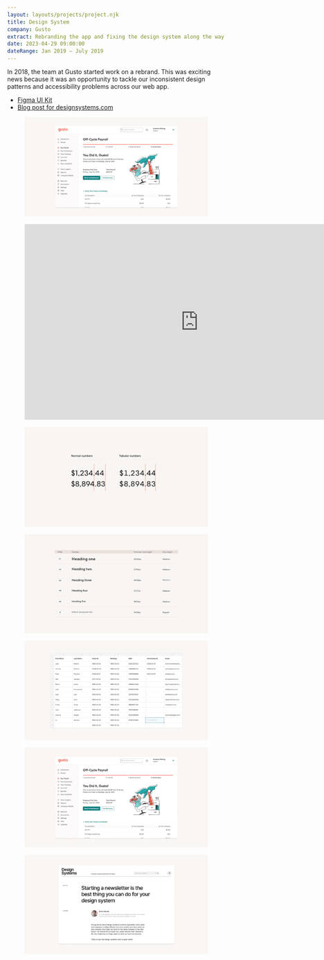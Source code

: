 ```yaml
---
layout: layouts/projects/project.njk
title: Design System
company: Gusto
extract: Rebranding the app and fixing the design system along the way.
date: 2023-04-29 09:00:00
dateRange: Jan 2019 – July 2019
---
```


In 2018, the team at Gusto started work on a rebrand. This was exciting news because it was an opportunity to tackle our inconsistent design patterns and accessibility problems across our web app.

- [Figma UI Kit](https://www.figma.com/embed?embed_host=share&url=https%3A%2F%2Fwww.figma.com%2Ffile%2FJaW80LDp5yRX1tbo1MSfG3%2FGusto-UI-Kit-v2%3Ftype%3Ddesign%26node-id%3D0%253A1%26t%3DgXpjqI71pCTEKla7-1)
- [Blog post for designsystems.com](https://www.designsystems.com/starting-a-newsletter-is-the-best-thing-you-can-do-for-your-design-system)

<figure class="full-width">
  <img src="/images/work/gusto/gusto-rebrand.webp" alt="A screenshot of the new Gusto homepage after the rebrand"/>
</figure>

<div class="carousel">
  <figure class="full-width">
    <iframe style="border: 1px solid rgba(0, 0, 0, 0.1);" width="800" height="450" src="https://www.figma.com/embed?embed_host=share&url=https%3A%2F%2Fwww.figma.com%2Ffile%2FJaW80LDp5yRX1tbo1MSfG3%2FGusto-UI-Kit-v2%3Ftype%3Ddesign%26node-id%3D0%253A1%26t%3DgXpjqI71pCTEKla7-1"></iframe>
  </figure>

  <figure class="full-width">
   <img src="/images/work/gusto/tabular-numbers.svg" loading="lazy"/> 
  </figure>

  <figure class="full-width">
   <img src="/images/work/gusto/typographic-scales.svg" loading="lazy"/> 
</figure>

  <figure class="full-width">
   <img src="/images/work/gusto/spreadsheet.webp" loading="lazy"/> 
  </figure>

  <figure class="full-width">
    <img src="/images/work/gusto/gusto-rebrand.webp" alt="A screenshot of the new Gusto homepage after the rebrand"/>
  </figure>

  <figure class="full-width">
    <img src="/images/work/gusto/design-system-newsletter.webp" loading="lazy" alt="A screenshot of the Figma Design Systems publication website were they rather kindly let me write something about design systems and newsletters"/>
  </figure>
</div>
